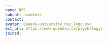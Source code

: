 ```yaml
---
name: NPC
subcat: academic
contact: 
avatar: Queens-university_npc_logo.svg
ext_url: https://www.queensu.ca/psychology/
joined: 
---
```

